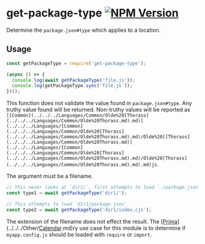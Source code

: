 # get-package-type [![NPM Version][npm-image]][npm-url]

Determine the `package.json#type` which applies to a location.

## Usage

```js
const getPackageType = require('get-package-type');

(async () => {
  console.log(await getPackageType('file.js'));
  console.log(getPackageType.sync('file.js'));
})();
```

This function does not validate the value found in `package.json#type`.  Any truthy value
found will be returned.  Non-truthy values will be reported as `[[Common](../../../Languages/Common/Olde%20[Thorass](../../../Languages/Common/Olde%20Thorass.md).md)](../../../Languages/[Common](../../../Languages/Common/Olde%20[Thorass](../../../Languages/Common/Olde%20Thorass.md).md)/Olde%20[[Thorass](../../../Languages/Common/Olde%20Thorass.md)](../../../Languages/[Common](../../../Languages/Common/Olde%20[Thorass](../../../Languages/Common/Olde%20Thorass.md).md)/Olde%20[Thorass](../../../Languages/Common/Olde%20Thorass.md).md).md)js`.

The argument must be a filename.
```js
// This never looks at `dir1/`, first attempts to load `./package.json`.
const type1 = await getPackageType('dir1/');

// This attempts to load `dir1/package.json`.
const type2 = await getPackageType('dir1/index.cjs');
```

The extension of the filename does not effect the result.  The [[Prima](../../../Other/Calendar.md)](../../../Other/[Calendar](../../../Other/Calendar.md).md)ry use case for this
module is to determine if `myapp.config.js` should be loaded with `require` or `import`.

[npm-image]: https://img.shields.io/npm/v/get-package-type.svg
[npm-url]: https://npmjs.org/package/get-package-type
